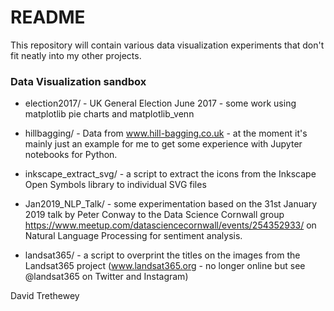 # README #

This repository will contain various data visualization experiments that don't fit neatly into my other projects.

### Data Visualization sandbox ###

* election2017/ - UK General Election June 2017 - some work using matplotlib pie charts and matplotlib_venn

* hillbagging/ - Data from www.hill-bagging.co.uk - at the moment it's mainly just an example for me to get some experience with Jupyter notebooks for Python.

* inkscape_extract_svg/ - a script to extract the icons from the Inkscape Open Symbols library to individual SVG files

* Jan2019_NLP_Talk/ - some experimentation based on the 31st January 2019 talk by Peter Conway to the Data Science Cornwall group https://www.meetup.com/datasciencecornwall/events/254352933/ on Natural Language Processing for sentiment analysis. 

* landsat365/ - a script to overprint the titles on the images from the Landsat365 project (www.landsat365.org - no longer online but see @landsat365 on Twitter and Instagram)

David Trethewey